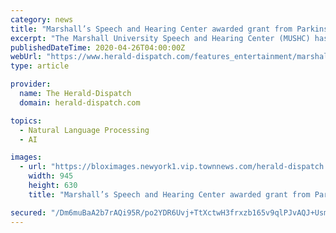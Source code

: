 ```yaml
---
category: news
title: "Marshall’s Speech and Hearing Center awarded grant from Parkinson Voice Project"
excerpt: "The Marshall University Speech and Hearing Center (MUSHC) has been awarded its third grant from the Parkinson Voice Project in recognition of their ongoing SPEAK OUT! & LOUD"
publishedDateTime: 2020-04-26T04:00:00Z
webUrl: "https://www.herald-dispatch.com/features_entertainment/marshall-s-speech-and-hearing-center-awarded-grant-from-parkinson-voice-project/article_df71843a-8c1d-5bbd-84f5-865f57700228.html"
type: article

provider:
  name: The Herald-Dispatch
  domain: herald-dispatch.com

topics:
  - Natural Language Processing
  - AI

images:
  - url: "https://bloximages.newyork1.vip.townnews.com/herald-dispatch.com/content/tncms/assets/v3/editorial/6/e2/6e2c4b3d-433b-544d-97de-8e6f2902f1ef/5ea3578b52923.image.jpg?resize=945%2C630"
    width: 945
    height: 630
    title: "Marshall’s Speech and Hearing Center awarded grant from Parkinson Voice Project"

secured: "/Dm6muBaA2b7rAQi95R/po2YDR6Uvj+TtXctwH3frxzb165v9qlPJvAQJ+UsmuQOilU6vym8UJ3hvxm3XJ6cLItjxNcX14xZ1rFYZxJcRbIxCBcnEgZ/76jKlHPGG0FEOSM9pxqS0hOIgyBuji352GgVsjSfCfqBfUnKRrudYTf2lF8my8m4WLXZ+JWaTg8DA2XGSG9uAOFtvCCuWqAuVF0Z5QNvssEr7+BdrbvVdPLwFCeAGf9DxWFJ7rraOGbdiqrBqhcki3Gas67wQYp9cYIqsSJW7ujK3WWfcyWkJjoHCeu+8o+YtaLNWxNxCtFZ;XG/B8YztnuN6tuy+SCkDnA=="
---
```


